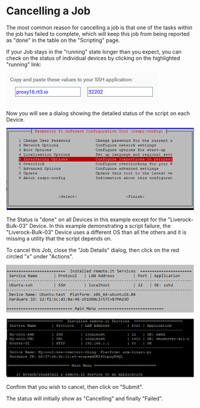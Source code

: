 # Cancelling a Job

The most common reason for cancelling a job is that one of the tasks within the job has failed to complete, which will keep this job from being reported as "done" in the table on the "Scripting" page.

If your Job stays in the "running" state longer than you expect, you can check on the status of individual devices by clicking on the highlighted "running" link:

![](../../.gitbook/assets/image%20%28175%29.png)

Now you will see a dialog showing the detailed status of the script on each Device.

![](../../.gitbook/assets/image%20%28116%29.png)

The Status is "done" on all Devices in this example except for the "Liverock-Bulk-03" Device.  In this example demonstrating a script failure, the "Liverock-Bulk-03" Device uses a different OS than all the others and it is missing a utility that the script depends on.

To cancel this Job, close the "Job Details" dialog, then click on the red circled "x" under "Actions".

![](../../.gitbook/assets/image%20%2823%29.png)

![](../../.gitbook/assets/image%20%28306%29.png)

Confirm that you wish to cancel, then click on "Submit".

The status will initially show as "Cancelling" and finally "Failed".


